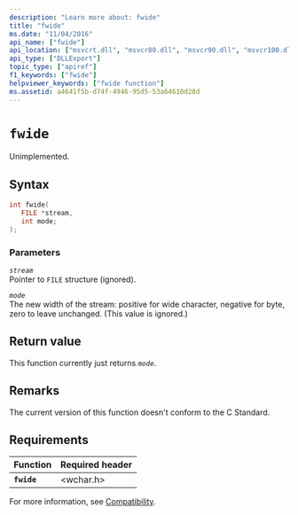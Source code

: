 ```yaml
---
description: "Learn more about: fwide"
title: "fwide"
ms.date: "11/04/2016"
api_name: ["fwide"]
api_location: ["msvcrt.dll", "msvcr80.dll", "msvcr90.dll", "msvcr100.dll", "msvcr100_clr0400.dll", "msvcr110.dll", "msvcr110_clr0400.dll", "msvcr120.dll", "msvcr120_clr0400.dll", "ucrtbase.dll"]
api_type: ["DLLExport"]
topic_type: ["apiref"]
f1_keywords: ["fwide"]
helpviewer_keywords: ["fwide function"]
ms.assetid: a4641f5b-d74f-4946-95d5-53a64610d28d
---
```

# `fwide`

Unimplemented.

## Syntax

```C
int fwide(
   FILE *stream,
   int mode;
);
```

### Parameters

*`stream`*\
Pointer to `FILE` structure (ignored).

*`mode`*\
The new width of the stream: positive for wide character, negative for byte, zero to leave unchanged. (This value is ignored.)

## Return value

This function currently just returns *`mode`*.

## Remarks

The current version of this function doesn't conform to the C Standard.

## Requirements

|Function|Required header|
|--------------|---------------------|
|**`fwide`**|\<wchar.h>|

For more information, see [Compatibility](../compatibility.md).
